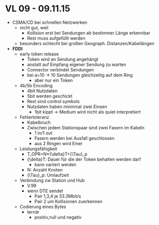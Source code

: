 # VL 09 - 09.11.15
* CSMA/CD bei schnellen Netzwerken
    * nicht gut, weil
        * Kollision erst bei Sendungen ab bestimmer Länge erkennbar
        * Rest muss aufgefüllt werden
    * besonders schlecht bei großen Geograph. Distanzen/Kabellängen
* __FDDI__
    * early token release
        * Token wird an Sendung angehängt
        * anstatt auf Empfang eigener Sendung zu warten
        * Connector verbindet Sendungen
        * bei a=10 -> 10 Sendungen gleichzeitig auf dem Ring
            * aber nur ein Token
    * 4b/5b Encoding
        * 4bit Nutzdaten
        * 5bit werden geschickt
        * Rest sind control symbols
        * Nutzdaten haben mininmal zwei Einsen
            * 1bit kippt -> Medium wird nicht als quiet interpretiert
    * Fehlertoleranz
        * Kabelbruch
        * Zwischen jedem Stationspaar sind zwei Fasern im Kabeln
            * 1 in/1 out
            * Fasern werden bei Ausfall geschlossen
            * aus 2 Ringen wird Einer
    * Leistungsfähigkeit
        * T_OPR=N*{\delta}T+{\Tau}_p
        * {\delta}T: Dauer für die der Token behalten werden darf
            * kann variiert werden
        * N: Anzahl Knoten
        * {\Tau}_p: Umlaufzeit
    * Verbindung zw Station und Hub
        * V.99
        * wenn DTE sendet
            * Pair 1,3,4 je 33.3Mbit/s
            * Pair 2 um Kollisionen zuerkennen
    * Codierung eines Bytes
        * ternär
            * positiv,null und negativ
